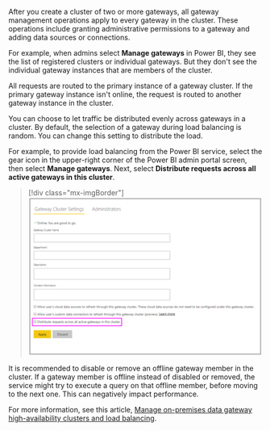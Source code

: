 After you create a cluster of two or more gateways, all gateway management operations apply to every gateway in the cluster. These operations include granting administrative permissions to a gateway and adding data sources or connections.

For example, when admins select **Manage gateways** in Power BI, they see the list of registered clusters or individual gateways. But they don't see the individual gateway instances that are members of the cluster.

All requests are routed to the primary instance of a gateway cluster. If the primary gateway instance isn't online, the request is routed to another gateway instance in the cluster.

You can choose to let traffic be distributed evenly across gateways in a cluster. By default, the selection of a gateway during load balancing is random. You can change this setting to distribute the load.

For example, to provide load balancing from the Power BI service, select the gear icon in the upper-right corner of the Power BI admin portal screen, then select **Manage gateways**. Next, select **Distribute requests across all active gateways in this cluster**.

> [!div class="mx-imgBorder"]
> [![Screenshot of the distribute requests across all active gateways in this cluster checkbox.](../media/distribute-requests.png)](../media/distribute-requests.png#lightbox)

It is recommended to disable or remove an offline gateway member in the cluster. If a gateway member is offline instead of disabled or removed, the service might try to execute a query on that offline member, before moving to the next one. This can negatively impact performance.

For more information, see this article, [Manage on-premises data gateway high-availability clusters and load balancing](/data-integration/gateway/service-gateway-high-availability-clusters/?azure-portal=true).